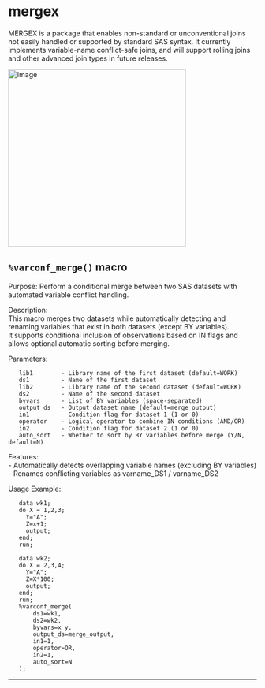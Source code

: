 # mergex
MERGEX is a package that enables non-standard or unconventional joins not easily handled or supported by standard SAS syntax. It currently implements variable-name conflict-safe joins, and will support rolling joins and other advanced join types in future releases.

<img width="360" height="360" alt="Image" src="https://github.com/user-attachments/assets/eb5050c7-3866-4244-9bad-57cc0d7b956e" />


## `%varconf_merge()` macro <a name="varconfmerge-macro-1"></a> ######
Purpose:    Perform a conditional merge between two SAS datasets with automated variable conflict handling.  
  
 Description:  
    This macro merges two datasets while automatically detecting and renaming variables that exist in both datasets (except BY variables).  
    It supports conditional inclusion of observations based on IN flags and allows optional automatic sorting before merging.  

 Parameters:  
 ~~~text
    lib1        - Library name of the first dataset (default=WORK)
    ds1         - Name of the first dataset
    lib2        - Library name of the second dataset (default=WORK)
    ds2         - Name of the second dataset
    byvars      - List of BY variables (space-separated)
    output_ds   - Output dataset name (default=merge_output)
    in1         - Condition flag for dataset 1 (1 or 0)
    operator    - Logical operator to combine IN conditions (AND/OR)
    in2         - Condition flag for dataset 2 (1 or 0)
    auto_sort   - Whether to sort by BY variables before merge (Y/N, default=N)
~~~

 Features:  
    - Automatically detects overlapping variable names (excluding BY variables)
    - Renames conflicting variables as varname_DS1 / varname_DS2

 Usage Example:  
 ~~~sas
    data wk1;
    do X = 1,2,3;
      Y="A";
      Z=x+1;
      output;
    end;
    run;

    data wk2;
    do X = 2,3,4;
      Y="A";
      Z=X*100;
      output;
    end;
    run;
    %varconf_merge(
        ds1=wk1,
        ds2=wk2,
        byvars=x y,
        output_ds=merge_output,
        in1=1,
        operator=OR,
        in2=1,
        auto_sort=N
    );
~~~
  
---
 
